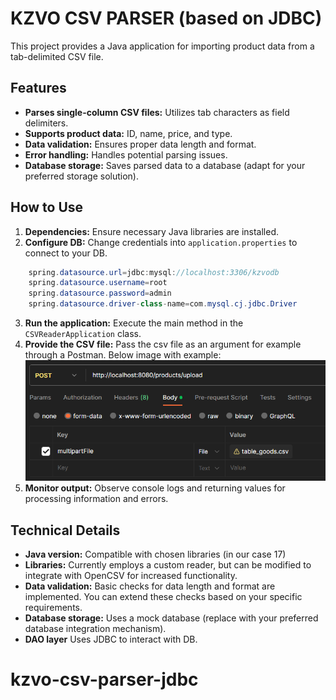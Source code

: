 # KZVO CSV PARSER (based on JDBC)

This project provides a Java application for importing product data from a tab-delimited CSV file.

## Features

* **Parses single-column CSV files:** Utilizes tab characters as field delimiters.
* **Supports product data:** ID, name, price, and type.
* **Data validation:** Ensures proper data length and format.
* **Error handling:** Handles potential parsing issues.
* **Database storage:** Saves parsed data to a database (adapt for your preferred storage solution).

## How to Use

1. **Dependencies:** Ensure necessary Java libraries are installed.
2. **Configure DB:** Change credentials into `application.properties` to connect to your DB.
````java
    spring.datasource.url=jdbc:mysql://localhost:3306/kzvodb
    spring.datasource.username=root
    spring.datasource.password=admin
    spring.datasource.driver-class-name=com.mysql.cj.jdbc.Driver
````
3. **Run the application:** Execute the main method in the `CSVReaderApplication` class.
4. **Provide the CSV file:** Pass the csv file as an argument for example through a Postman.
Below image with example:
![Screenshot_1.png](Screenshot_1.png)
5. **Monitor output:** Observe console logs and returning values for processing information and errors.

## Technical Details

* **Java version:** Compatible with chosen libraries (in our case 17)
* **Libraries:** Currently employs a custom reader, but can be modified to integrate with OpenCSV for increased functionality.
* **Data validation:** Basic checks for data length and format are implemented. You can extend these checks based on your specific requirements.
* **Database storage:** Uses a mock database (replace with your preferred database integration mechanism).
* **DAO layer** Uses JDBC to interact with DB.


# kzvo-csv-parser-jdbc
